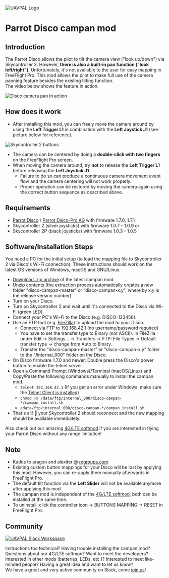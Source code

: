 <a name="top">![UAVPAL Logo](https://uavpal.com/img/uavpal-logo-cut-461px.png)</a>
# Parrot Disco campan mod

## Introduction
The Parrot Disco allows the pilot to tilt the camera view ("look up/down") via Skycontroller 2. However, **there is also a built-in pan function ("look left/right")**. Unfortunately, it's not available to the user for easy mapping in FreeFlight Pro. This mod allows the pilot to make full use of the camera panning feature besides the existing tilting function.\
The video below shows the feature in action.

[![Disco camera pan in action](https://uavpal.com/img/campan_video_400.png)](https://www.youtube.com/watch?v=CHgPvLMQGvA&t=120)

## How does it work
- After installing this mod, you can freely move the camera around by using the **Left Trigger L1** in combination with the **Left Joystick J1** (see picture below for reference).

![Skycontroller 2 buttons](https://uavpal.com/img/sc2buttons_small2.png)

- The camera can be centered by doing a **double-click with two fingers** on the FreeFlight Pro screen.
- When moving the camera around, try **not** to release the **Left Trigger L1** before releasing the **Left Joystick J1**.
   - Failure to do so can produce a continuous camera movement event flow and the camera centering will not work properly.
   - Proper operation can be restored by moving the camera again using the correct button sequence as described above.

## Requirements
- [Parrot Disco](https://www.parrot.com/us/drones/parrot-disco) / [Parrot Disco-Pro AG](https://www.parrot.com/business-solutions-us/parrot-professional/parrot-disco-pro-ag) with firmware 1.7.0, 1.7.1
- Skycontroller 2 (silver joysticks) with firmware 1.0.7 - 1.0.9 or
- Skycontroller 2P (black joysticks) with firmware 1.0.3 - 1.0.5

## Software/Installation Steps
You need a PC for the initial setup (to load the mapping file to Skycontroller 2 via Disco's Wi-Fi connection). These instructions should work on the latest OS versions of Windows, macOS and GNU/Linux.

- [Download .zip archive](https://uavpal.com/download-latest-disco-campan) of the latest campan mod
- Unzip contents (the extraction process automatically creates a new folder "disco-campan-master" or "disco-campan-x.y", where by x.y is the release version number)
- Turn on your Disco.
- Turn on Skycontroller 2 and wait until it's connected to the Disco via Wi-Fi (green LED).
- Connect your PC's Wi-Fi to the Disco (e.g. DISCO-123456).
- Use an FTP tool (e.g. [FileZilla](https://filezilla-project.org/download.php?type=client)) to upload the mod to your Disco.
   - Connect via FTP to 192.168.42.1 (no username/password required)
   - You have to set the transfer type to Binary (not ASCII). In FileZilla under Edit &rarr; Settings... &rarr; Transfers &rarr; FTP: File Types &rarr; Default transfer type &rarr; change from Auto to Binary.
   - Transfer the "disco-campan-master" or "disco-campan-x.y" folder to the "/internal_000" folder on the Disco.
- On Disco firmware 1.7.0 and newer: Double press the Disco's power button to enable the telnet server.
- Open a Command Prompt (Windows)/Terminal (macOS/Linux) and Copy/Paste the following commands manually to install the campan mod.
   - `telnet 192.168.42.1` (If you get an error under Windows, make sure the [Telnet Client is installed](https://www.technipages.com/windows-10-enable-telnet))
   - `chmod +x /data/ftp/internal_000/disco-campan-*/campan_install.sh`
   - `/data/ftp/internal_000/disco-campan-*/campan_install.sh`
- That's all! :ghost: your Skycontroller 2 should reconnect and the new mapping should be available immediately.

Also check out our amazing [4G/LTE softmod](https://uavpal.com/disco) if you are interested in flying your Parrot Disco without any range limitation!

## Note
- Kudos to aragon and alexiter @ [rcgroups.com](https://www.rcgroups.com/forums/showthread.php?2728773-Official-Parrot-Disco-%2A%2A%2AOwner-s-Thread%2A%2A%2A)
- Existing custom button mappings for your Disco will be lost by applying this mod. However, you can re-apply them manually afterwards in FreeFlight Pro.
- The default tilt function via the **Left Slider** will not be available anymore after applying this mod. 
- The campan mod is independent of the [4G/LTE softmod](https://uavpal.com/disco), both can be installed at the same time.
- To uninstall, click the controller icon &rarr; BUTTONS MAPPING &rarr; RESET in FreeFlight Pro.

## Community
[![UAVPAL Slack Workspace](https://uavpal.com/img/slack.png)](https://uavpal.com/slack)

Instructions too technical? Having trouble installing the campan mod? Questions about our 4G/LTE softmod? Want to meet the developers? Interested in other mods (batteries, LEDs, etc.)? Interested to meet like-minded people? Having a great idea and want to let us know?\
We have a great and very active community on Slack, come [join us](https://uavpal.com/slack)!
